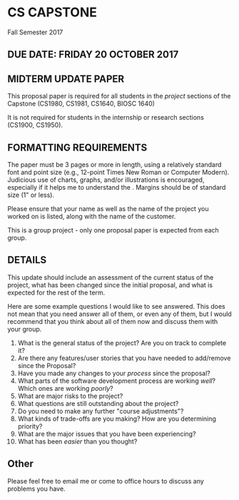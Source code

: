 # CS CAPSTONE
Fall Semester 2017

## DUE DATE: FRIDAY 20 OCTOBER 2017

## MIDTERM UPDATE PAPER

This proposal paper is required for all students in the *project* sections of the Capstone (CS1980, CS1981, CS1640, BIOSC 1640)

It is not required for students in the internship or research sections (CS1900, CS1950).

## FORMATTING REQUIREMENTS

The paper must be 3 pages or more in length, using a relatively standard font and point size (e.g., 12-point Times New Roman or Computer Modern).  Judicious use of charts, graphs, and/or illustrations is encouraged, especially if it helps me to understand the .  Margins should be of standard size (1" or less).

Please ensure that your name as well as the name of the project you worked on is listed, along with the name of the customer.

This is a group project - only one proposal paper is expected from each group.

## DETAILS

This update should include an assessment of the current status of the project, what has been changed since the initial proposal, and what is expected for the rest of the term.

Here are some example questions I would like to see answered.  This does not mean that you need answer all of them, or even any of them, but I would recommend that you think about all of them now and discuss them with your group.

1. What is the general status of the project?  Are you on track to complete it?
2. Are there any features/user stories that you have needed to add/remove since the Proposal?
3. Have you made any changes to your _process_ since the proposal?
4. What parts of the software development process are working _well_?  Which ones are working _poorly_?
5. What are major risks to the project?
6. What questions are still outstanding about the project?
7. Do you need to make any further "course adjustments"?
8. What kinds of trade-offs are you making?  How are you determining priority?
9. What are the major issues that you have been experiencing?
10. What has been _easier_ than you thought?

## Other

Please feel free to email me or come to office hours to discuss any problems you have.